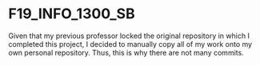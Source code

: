# F19_INFO_1300_SB

Given that my previous professor locked the original repository in which I completed this project, I decided to manually copy all of my work onto my own personal repository. Thus, this is why there are not many commits.
